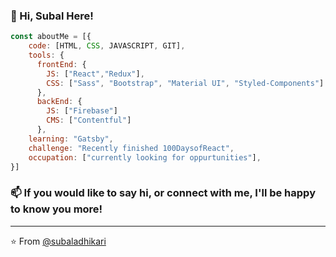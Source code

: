 ### 👋 Hi, Subal Here!

```javascript
const aboutMe = [{
    code: [HTML, CSS, JAVASCRIPT, GIT],
    tools: {
      frontEnd: {
        JS: ["React","Redux"],
        CSS: ["Sass", "Bootstrap", "Material UI", "Styled-Components"]
      },
      backEnd: {
        JS: ["Firebase"]
        CMS: ["Contentful"]
      },
    learning: "Gatsby",
    challenge: "Recently finished 100DaysofReact",
    occupation: ["currently looking for oppurtunities"],
}]
```

### 📫 If you would like to say hi, or connect with me, I'll be happy to know you more!

---

⭐️ From [@subaladhikari](https://github.com/subaladhikari)

<!---
subaladhikari/subaladhikari is a ✨ special ✨ repository because its `README.md` (this file) appears on your GitHub profile.
You can click the Preview link to take a look at your changes.
--->

